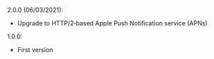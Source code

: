2.0.0 (06/03/2021):
* Upgrade to HTTP/2‑based Apple Push Notification service (APNs)

1.0.0:
* First version